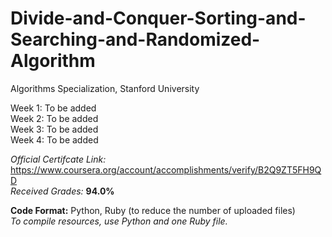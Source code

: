 # Divide-and-Conquer-Sorting-and-Searching-and-Randomized-Algorithm
Algorithms Specialization, Stanford University


Week 1: To be added  
Week 2: To be added  
Week 3: To be added  
Week 4: To be added   


*Official Certifcate Link:* https://www.coursera.org/account/accomplishments/verify/B2Q9ZT5FH9QD    
*Received Grades:* **94.0%**  

**Code Format:** Python, Ruby (to reduce the number of uploaded files)  
*To compile resources, use Python and one Ruby file.*
